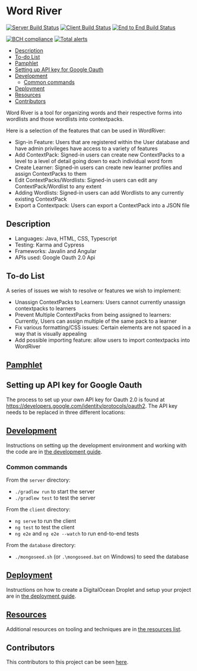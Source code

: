 # Word River <!-- omit in toc -->

[![Server Build Status](../../actions/workflows/server.yml/badge.svg)](../../actions/workflows/server.yml)
[![Client Build Status](../../actions/workflows/client.yaml/badge.svg)](../../actions/workflows/client.yaml)
[![End to End Build Status](../../actions/workflows/e2e.yaml/badge.svg)](../../actions/workflows/e2e.yaml)

[![BCH compliance](https://bettercodehub.com/edge/badge/UMM-CSci-3601-S21/it-3-mesopotamicus?branch=main)](https://bettercodehub.com/)
[![Total alerts](https://img.shields.io/lgtm/alerts/g/UMM-CSci-3601-S21/it-3-mesopotamicus.svg?logo=lgtm&logoWidth=18)](https://lgtm.com/projects/g/UMM-CSci-3601-S21/it-3-mesopotamicus/alerts/)

- [Description](#description)
- [To-do List](#to-do-list)
- [Pamphlet](#pamphlet)
- [Setting up API key for Google Oauth](#setting-up-api-key-for-google-oauth)
- [Development](#development)
  - [Common commands](#common-commands)
- [Deployment](#deployment)
- [Resources](#resources)
- [Contributors](#contributors)

Word River is a tool for organizing words and their respective forms into wordlists and those wordlists into contextpacks.

Here is a selection of the features that can be used in WordRiver:


- Sign-in Feature: Users that are registered within the User database and have admin privileges have access to a variety of features
- Add ContextPack: Signed-in users can create new ContextPacks to a level to a level of detail going down to each individual word form
- Create Learner: Signed-in users can create new learner profiles and assign ContextPacks to them
- Edit ContextPacks/Wordlists: Signed-in users can edit any ContextPack/Wordlist to any extent
- Adding Wordlists: Signed-in users can add Wordlists to any currently existing ContextPack
- Export a Contextpack: Users can export a ContextPack into a JSON file


## Description

- Languages: Java, HTML, CSS, Typescript
- Testing: Karma and Cypress
- Frameworks: Javalin and Angular
- APIs used: Google Oauth 2.0 Api

## To-do List

A series of issues we wish to resolve or features we wish to implement:

- Unassign ContextPacks to Learners: Users cannot currently unassign contextpacks to learners 
- Prevent Multiple ContextPacks from being assigned to learners: Currently, Users can assign multiple of the same pack to a learner
- Fix various formatting/CSS issues: Certain elements are not spaced in a way that is visually appealing
- Add possible importing feature: allow users to import contextpacks into WordRiver 

## [Pamphlet](pamphlet.JPG)


## Setting up API key for Google Oauth

The process to set up your own API key for Oauth 2.0 is found at https://developers.google.com/identity/protocols/oauth2. The API key needs to be replaced in three different locations: 
## [Development](DEVELOPMENT.md)

Instructions on setting up the development environment and working with the code are in [the development guide](DEVELOPMENT.md).

### Common commands

From the `server` directory:
- `./gradlew run` to start the server
- `./gradlew test` to test the server

From the `client` directory:
- `ng serve` to run the client
- `ng test` to test the client
- `ng e2e` and `ng e2e --watch` to run end-to-end tests

From the `database` directory:
- `./mongoseed.sh` (or `.\mongoseed.bat` on Windows) to seed the database

## [Deployment](DEPLOYMENT.md)

Instructions on how to create a DigitalOcean Droplet and setup your project are in [the deployment guide](DEPLOYMENT.md).

## [Resources](RESOURCES.md)

Additional resources on tooling and techniques are in [the resources list](RESOURCES.md).

## Contributors

This contributors to this project can be seen [here](../../graphs/contributors).


